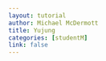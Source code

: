 ```yaml
---
layout: tutorial
author: Michael McDermott
title: Yujung
categories: [studentM]
link: false
---
```

